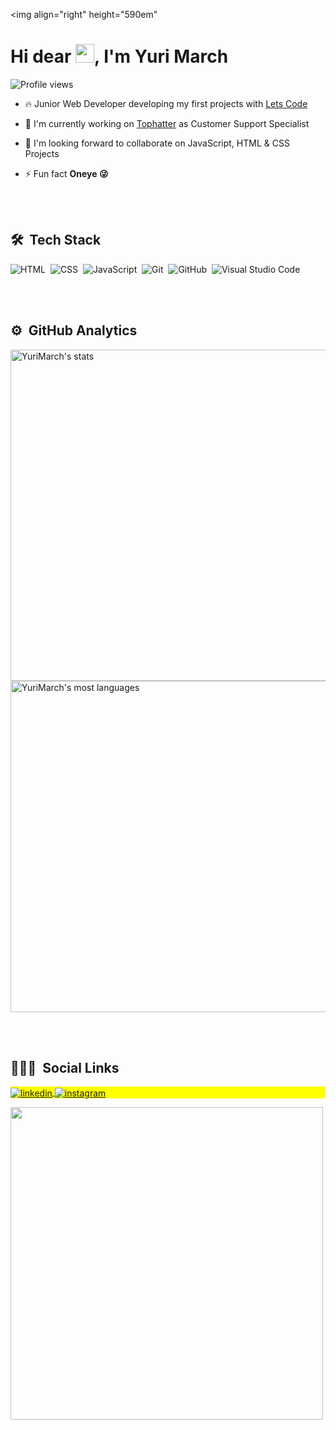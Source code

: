 <img align="right" height="590em" 
<h1 align="left">Hi dear <img src="https://raw.githubusercontent.com/kaueMarques/kaueMarques/master/hi.gif" width="30px">, I'm Yuri March</h1>
<p align="left"> <img src="https://komarev.com/ghpvc/?username=maykbrito&color=yellow" alt="Profile views" /> </p>

- 🔥 Junior Web Developer developing my first projects with [Lets Code](https://letscode.com.br/)

- 🔭 I'm currently working on [Tophatter](https://tophatter.com/) as Customer Support Specialist

- 💬 I'm looking forward to collaborate on JavaScript, HTML & CSS Projects

- ⚡ Fun fact **Oneye 😜**

<br><br>

## 🛠 &nbsp;Tech Stack

![HTML](https://img.shields.io/badge/-HTML-05122A?style=flat&logo=HTML5)&nbsp;
![CSS](https://img.shields.io/badge/-CSS-05122A?style=flat&logo=CSS3&logoColor=1572B6)&nbsp;
![JavaScript](https://img.shields.io/badge/-JavaScript-05122A?style=flat&logo=javascript)&nbsp;
![Git](https://img.shields.io/badge/-Git-05122A?style=flat&logo=git)&nbsp;
![GitHub](https://img.shields.io/badge/-GitHub-05122A?style=flat&logo=github)&nbsp;
![Visual Studio Code](https://img.shields.io/badge/-Visual%20Studio%20Code-05122A?style=flat&logo=visual-studio-code&logoColor=007ACC)&nbsp;

<br><br>

## ⚙️ &nbsp;GitHub Analytics

<p align="left">
<img width="530em" src="https://github-readme-stats.vercel.app/api?username=YuriMarch&show_icons=true&theme=vision-friendly-dark" alt="YuriMarch's stats"/>
<img width="530em" src="https://github-readme-stats.vercel.app/api/top-langs/?username=YuriMarch&layout=compact&theme=vision-friendly-dark" alt="YuriMarch's most languages"/>
</p>

<br><br>

## 👨🏽‍🦲 &nbsp;Social Links

<p align="left" style="background:yellow">
<a href="https://linkedin.com/in/yuri-march" target="_blank">
  <img align="center" src="https://img.shields.io/badge/-maykbrito-05122A?style=flat&logo=linkedin" alt="linkedin"/>
</a>
<a href="https://instagram.com/yuri.march" target="_blank">
 <img align="center" src="https://img.shields.io/badge/-maykbrito-05122A?style=flat&logo=instagram" alt="instagram"/>
</a>
</p>

<img width="500em" src="https://github-readme-twitter-gazf.vercel.app/api?id=maykbrito&layout=wide&show_reply=off&show_retweet=off" />


<!---
YuriMarch/YuriMarch is a ✨ special ✨ repository because its `README.md` (this file) appears on your GitHub profile.
You can click the Preview link to take a look at your changes.
--->

